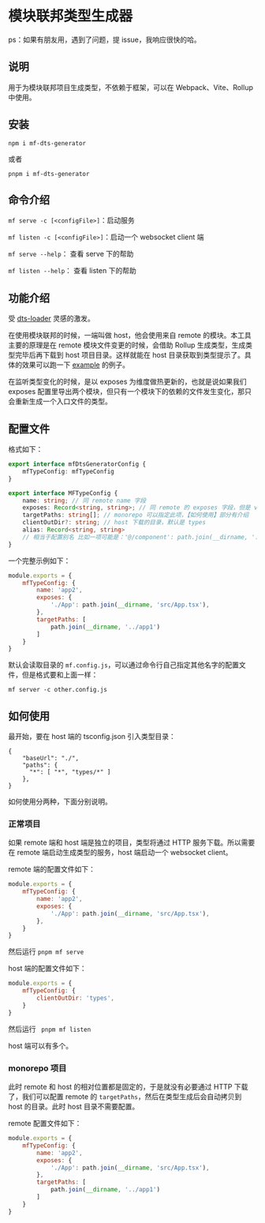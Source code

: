 # 模块联邦类型生成器

ps：如果有朋友用，遇到了问题，提 issue，我响应很快的哈。

## 说明

用于为模块联邦项目生成类型，不依赖于框架，可以在 Webpack、Vite、Rollup 中使用。

## 安装

```
npm i mf-dts-generator
```

或者

```
pnpm i mf-dts-generator
```

## 命令介绍

`mf serve -c [<configFile>]`：启动服务

`mf listen -c [<configFile>]`：启动一个 websocket client 端

`mf serve --help`： 查看 serve 下的帮助

`mf listen --help`： 查看 listen 下的帮助

## 功能介绍

受 [dts-loader](https://github.com/ruanyl/dts-loader) 灵感的激发。

在使用模块联邦的时候，一端叫做 host，他会使用来自 remote 的模块。本工具主要的原理是在 remote 模块文件变更的时候，会借助 Rollup 生成类型，生成类型完毕后再下载到 host 项目目录。这样就能在 host 目录获取到类型提示了。具体的效果可以跑一下 [example](./packages/playground/webpack-demo/) 的例子。

在监听类型变化的时候，是以 exposes 为维度做热更新的，也就是说如果我们 exposes 配置里导出两个模块，但只有一个模块下的依赖的文件发生变化，那只会重新生成一个入口文件的类型。

## 配置文件

格式如下：

```ts
export interface mfDtsGeneratorConfig {
    mfTypeConfig: mfTypeConfig
}

export interface MFTypeConfig {
    name: string; // 同 remote name 字段
    exposes: Record<string, string>; // 同 remote 的 exposes 字段，但是 value 需要是绝对路径
    targetPaths: string[]; // monorepo 可以指定此项，【如何使用】部分有介绍 
    clientOutDir?: string; // host 下载的目录，默认是 types
    alias: Record<string, string> 
    // 相当于配置别名 比如一项可能是：'@/component': path.join(__dirname, './src/component')，我只做的字符串替换，所有不支持 anyMatch 那种写法 
}
```

一个完整示例如下：

```js
module.exports = {
    mfTypeConfig: {
        name: 'app2',
        exposes: {
            './App': path.join(__dirname, 'src/App.tsx'),
        },
        targetPaths: [
            path.join(__dirname, '../app1')
        ]
    }
}
```

默认会读取目录的 `mf.config.js`，可以通过命令行自己指定其他名字的配置文件，但是格式要和上面一样：

```
mf server -c other.config.js
```

## 如何使用

最开始，要在 host 端的 tsconfig.json 引入类型目录：

```
{
    "baseUrl": "./",
    "paths": {
      "*": [ "*", "types/*" ]
    }, 
}
```

如何使用分两种，下面分别说明。

### 正常项目

如果 remote 端和 host 端是独立的项目，类型将通过 HTTP 服务下载。所以需要在 remote 端启动生成类型的服务，host 端启动一个 websocket client。

remote 端的配置文件如下：

```js
module.exports = {
    mfTypeConfig: {
        name: 'app2',
        exposes: {
            './App': path.join(__dirname, 'src/App.tsx'),
        },
    }
}
```

然后运行 ` pnpm mf serve `

host 端的配置文件如下：

```js
module.exports = {
    mfTypeConfig: {
        clientOutDir: 'types',
    }
}
```

然后运行 ` pnpm mf listen`


host 端可以有多个。
### monorepo 项目

此时 remote 和 host 的相对位置都是固定的，于是就没有必要通过 HTTP 下载了，我们可以配置 remote 的 `targetPaths`，然后在类型生成后会自动拷贝到 host 的目录。此时 host 目录不需要配置。

remote 配置文件如下：

```js
module.exports = {
    mfTypeConfig: {
        name: 'app2',
        exposes: {
            './App': path.join(__dirname, 'src/App.tsx'),
        },
        targetPaths: [
            path.join(__dirname, '../app1')
        ]
    }
}
```




